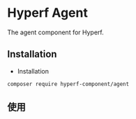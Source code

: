 # Hyperf Agent


The agent component for Hyperf.

## Installation

- Installation

```shell
composer require hyperf-component/agent
```

## 使用

